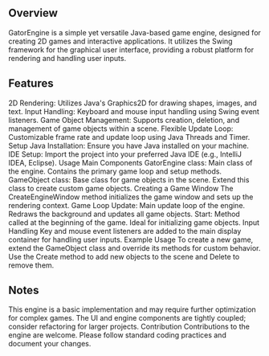 ## Overview
GatorEngine is a simple yet versatile Java-based game engine, designed for creating 2D games and interactive applications. It utilizes the Swing framework for the graphical user interface, providing a robust platform for rendering and handling user inputs.

## Features
2D Rendering: Utilizes Java's Graphics2D for drawing shapes, images, and text.
Input Handling: Keyboard and mouse input handling using Swing event listeners.
Game Object Management: Supports creation, deletion, and management of game objects within a scene.
Flexible Update Loop: Customizable frame rate and update loop using Java Threads and Timer.
Setup
Java Installation: Ensure you have Java installed on your machine.
IDE Setup: Import the project into your preferred Java IDE (e.g., IntelliJ IDEA, Eclipse).
Usage
Main Components
GatorEngine class: Main class of the engine. Contains the primary game loop and setup methods.
GameObject class: Base class for game objects in the scene. Extend this class to create custom game objects.
Creating a Game Window
The CreateEngineWindow method initializes the game window and sets up the rendering context.
Game Loop
Update: Main update loop of the engine. Redraws the background and updates all game objects.
Start: Method called at the beginning of the game. Ideal for initializing game objects.
Input Handling
Key and mouse event listeners are added to the main display container for handling user inputs.
Example Usage
To create a new game, extend the GameObject class and override its methods for custom behavior. Use the Create method to add new objects to the scene and Delete to remove them.

## Notes
This engine is a basic implementation and may require further optimization for complex games.
The UI and engine components are tightly coupled; consider refactoring for larger projects.
Contribution
Contributions to the engine are welcome. Please follow standard coding practices and document your changes.
